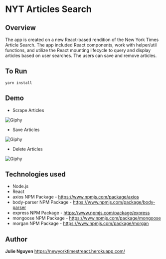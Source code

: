 # NYT Articles Search


## Overview
The app is created on a new React-based rendition of the New York Times Article Search. The app included React components, work with helper/util functions, and utilize the React mounting lifecycle to query and display articles based on user searches. The users can save and remove articles.

## To Run
```yarn install```

## Demo
* Scrape Articles

![Giphy](public/img/articlesearch.gif)

* Save Articles

![Giphy](public/img/savearticles.gif)


* Delete Articles

![Giphy](public/img/removearticles.gif)


## Technologies used 
- Node.js
- React
- axios NPM Package - https://www.npmjs.com/package/axios
- body-parser NPM Package - https://www.npmjs.com/package/body-parser
- express NPM Package - https://www.npmjs.com/package/express
- mongoose NPM Package - https://www.npmjs.com/package/mongoose
- morgan NPM Package - https://www.npmjs.com/package/morgan

## Author
**Julie Nguyen** https://newyorktimestreact.herokuapp.com/
